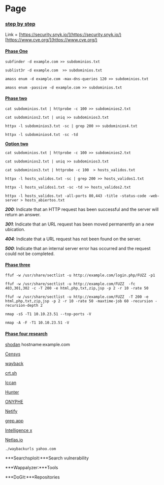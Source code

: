 # Page

### [step by step](https://github.com/Lean-b/BugBounty/blob/main/Recon.md#step-by-step) <a href="#user-content-step-by-step" id="user-content-step-by-step"></a>

Link = [https://security.snyk.io/](https://security.snyk.io/) [https://www.cve.org/](https://www.cve.org/)

#### [Phase One](https://github.com/Lean-b/BugBounty/blob/main/Recon.md#phase-one) <a href="#user-content-phase-one" id="user-content-phase-one"></a>

```
subfinder -d example.com >> subdominios.txt
```

```
sublist3r -d example.com  >> subdominios.txt
```

```
amass enum -d example.com -max-dns-queries 120 >> subdominios.txt
```

```
amass enum -passive -d example.com >> subdominios.txt
```

#### [Phase two](https://github.com/Lean-b/BugBounty/blob/main/Recon.md#phase-two) <a href="#user-content-phase-two" id="user-content-phase-two"></a>

```
cat subdominios.txt | httprobe -c 100 >> subdominios2.txt
```

```
cat subdominios2.txt | uniq >> subdominios3.txt
```

```
httpx -l subdominios3.txt -sc | grep 200 >> subdominios4.txt
```

```
httpx -l subdominios4.txt -sc -td
```

[**Option two**](https://github.com/Lean-b/BugBounty/blob/main/Recon.md#option-two)

```
cat subdominios.txt | httprobe -c 100 >> subdominios2.txt
```

```
cat subdominios2.txt | uniq >> subdominios3.txt
```

```
cat subdominios3.txt | httprobe -c 100  > hosts_validos.txt
```

```
httpx -l hosts_validos.txt -sc | grep 200 >> hosts_validos1.txt
```

```
httpx -l hosts_validos1.txt -sc -td >> hosts_validos2.txt
```

```
httpx -l hosts_validos.txt -all-ports 80,443 -title -status-code -web-server > hosts_abiertos.txt
```

_**200**_: Indicate that an HTTP request has been successful and the server will return an answer.

_**301**_: Indicate that an URL request has been moved permanently an a new ubication.

_**404**_: Indicate that a URL request has not been found on the server.

_**500**_: Indicate that an internal server error has occurred and the request could not be completed.

#### [Phase three](https://github.com/Lean-b/BugBounty/blob/main/Recon.md#phase-three) <a href="#user-content-phase-three" id="user-content-phase-three"></a>

```
ffuf -w /usr/share/sectlist -u http://example.com/login.php/FUZZ -p1
```

```
ffuf -w /usr/share/sectlist -u http://example.com/FUZZ  -fc 403,301,302 -c -T 200 -e html,php,txt,zip,jsp -p 2 -r 10 -rate 50
```

```
ffuf -w /usr/share/sectlist -u http://example.com/FUZZ  -T 200 -e html,php,txt,zip,jsp -p 2 -r 10 -rate 50 -maxtime-job 60 -recursion -recursion-depth 2
```

```
nmap -sS -T1 10.10.23.51 --top-ports -V
```

```
nmap -A -F -T1 10.10.23.51 -V
```

#### [Phase four research](https://github.com/Lean-b/BugBounty/blob/main/Recon.md#phase-four-research) <a href="#user-content-phase-four-research" id="user-content-phase-four-research"></a>

[shodan](https://www.shodan.io/search/examples) hostname:example.com

[Censys](https://search.censys.io/)

[wayback](https://archive.org/web/)

[crt.sh](https://crt.sh/)

[Iccan](https://lookup.icann.org/en)

[Hunter](https://hunter.io/?via=untyped\&gclid=Cj0KCQiA0oagBhDHARIsAI-Bbgdh19MSChfD3HpNmtNme0IeOT8W5LZ6Bl\_chGloD9iRTUwhHxwkznkaAmbeEALw\_wcB)

[ONYPHE](https://www.onyphe.io/)

[Netify](https://www.netify.ai/resources/applications)

[grep.app](https://grep.app/)

[Intelligence x](https://intelx.io/)

[Netlas.io](https://app.netlas.io/host/)

```
./waybackurls yahoo.com
```

\*\*\*Searchsploit:\*\*\*Search vulnerability

\*\*\*Wappalyzer:\*\*\*Tools

\*\*\*DoGit:\*\*\*Repositories
